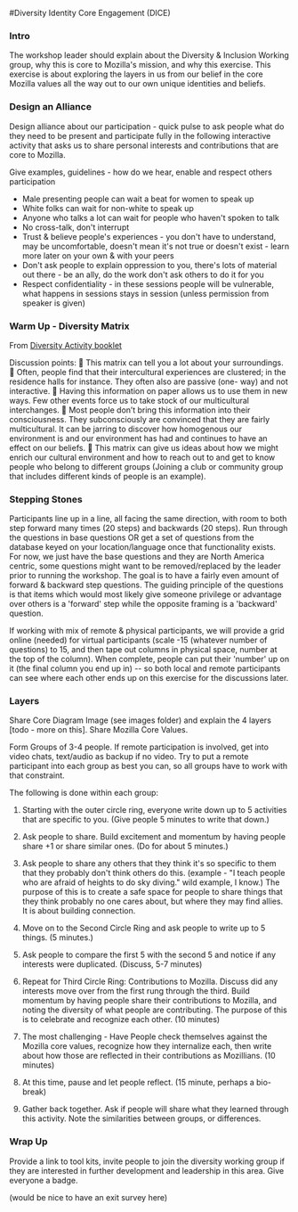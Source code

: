 #Diversity Identity Core Engagement (DICE)

### Intro

The workshop leader should explain about the Diversity & Inclusion Working group, why this is core to Mozilla's mission, and why this exercise. This exercise is about exploring the layers in us from our belief in the core Mozilla values all the way out to our own unique identities and beliefs.

### Design an Alliance

Design alliance about our participation - quick pulse to ask people what do they need to be present and participate fully in the following interactive activity that asks us to share personal interests and  contributions that are core to Mozilla.

Give examples, guidelines - how do we hear, enable and respect others participation

* Male presenting people can wait a beat for women to speak up
* White folks can wait for non-white to speak up
* Anyone who talks a lot can wait for people who haven't spoken to talk
* No cross-talk, don't interrupt
* Trust  & believe people's experiences - you don't have to understand, may  be uncomfortable, doesn't mean it's not true or doesn't exist - learn  more later on your own & with your peers
* Don't  ask people to explain oppression to you, there's lots of material out  there - be an ally, do the work don't ask others to do it for you
* Respect  confidentiality - in these sessions people will be vulnerable, what  happens in sessions stays in session (unless permission from speaker is  given)


### Warm Up - Diversity Matrix

From [Diversity Activity booklet](http://intraweb.stockton.edu/eyos/affirmative_action/content/docs/Interactive%20Diversity%20Booklet%2010-14-2011.pdf)

Discussion points:
 This matrix can tell you a lot about your surroundings.
 Often, people find that their intercultural experiences are clustered; in the residence halls for instance. They often also are passive (one-
way) and not interactive.
 Having this information on paper allows us to use them in new ways. Few other events force us to take stock of our multicultural
interchanges.
 Most people don’t bring this information into their consciousness. They subconsciously are convinced that they are fairly multicultural. It
can be jarring to discover how homogenous our environment is and our environment has had and continues to have an effect on our
beliefs.
 This matrix can give us ideas about how we might enrich our cultural environment and how to reach out to and get to know people who
belong to different groups (Joining a club or community group that includes different kinds of people is an example).


### Stepping Stones

Participants line up in a line, all facing the same direction, with room to both step forward many times (20 steps) and backwards (20 steps). Run through the questions in base questions OR get a set of questions from the database keyed on your location/language once that functionality exists. For now, we just have the base questions and they are North America centric, some questions might want to be removed/replaced by the leader prior to running the workshop.  The goal is to have a fairly even amount of forward & backward step questions. The guiding principle of the questions is that items which would most likely give someone privilege or advantage over others is a 'forward' step while the opposite framing is a 'backward' question.

If working with mix of remote & physical participants, we will provide a grid online (needed) for virtual participants (scale -15 (whatever  number of questions) to 15, and then tape out columns in physical space, number at the top of the column). When complete, people can put their 'number' up on it (the final column you end up in) -- so both local and remote participants can see where each other ends up on this exercise for the discussions later.

### Layers

Share Core Diagram Image (see images folder) and explain the 4 layers [todo - more on this]. Share Mozilla Core Values.

Form Groups of 3-4 people.
If remote participation is involved, get into video chats, text/audio as backup if no video.  Try to put a remote participant into each group as best you can, so all groups have to work with that constraint.

The following is done within each group:

1. Starting with the outer circle ring, everyone write down up to 5 activities that are specific to you. (Give people 5 minutes to write that down.)

2. Ask people to share. Build excitement and momentum by having people share +1 or share similar ones. (Do for about 5 minutes.)

3. Ask people to share any others that they think it's so specific to them  that they probably don't think others do this. (example - "I teach  people who are afraid of heights to do sky diving." wild example, I  know.) The purpose of this is to create a safe space for people to share things that they think probably no one cares about, but where they may find allies. It is about building connection.

4. Move on to the Second Circle Ring and ask people to write up to 5 things. (5 minutes.)

5. Ask people to compare the first 5 with the second 5 and notice if any interests were duplicated. (Discuss, 5-7 minutes)

6. Repeat for Third Circle Ring:  Contributions to Mozilla. Discuss did any interests move over from the first rung through the third. Build momentum by having people share their contributions to Mozilla, and noting the diversity of what people are contributing. The purpose of this is to celebrate and recognize each  other. (10 minutes)

7. The most challenging - Have People check themselves against the Mozilla core values, recognize how they internalize each, then write about how those are reflected in their contributions as Mozillians.  (10 minutes)

8. At this time, pause and let people reflect. (15 minute, perhaps a bio-break)

9. Gather back together. Ask if people will share what they learned through this activity. Note the similarities between groups, or differences.

### Wrap Up

Provide a link to tool kits, invite people to join the diversity working group if they are interested in further development and leadership in this area. Give everyone a badge.

(would be nice to have an exit survey here)

